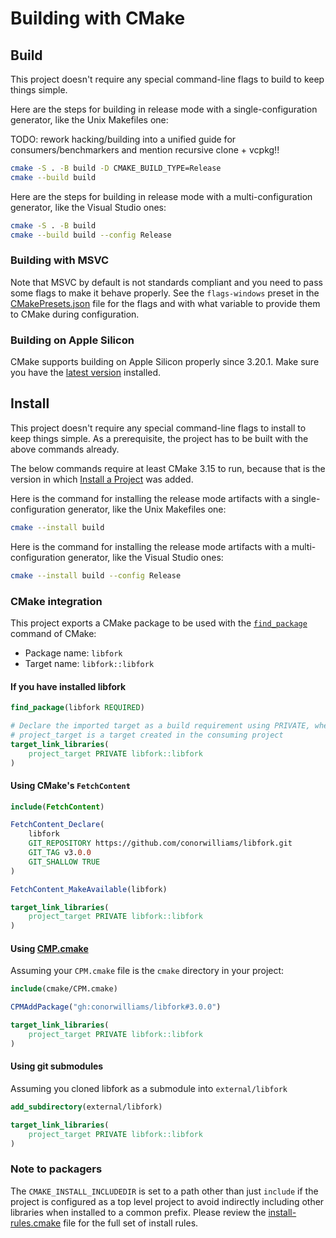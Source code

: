 # Building with CMake

## Build

This project doesn't require any special command-line flags to build to keep
things simple.

Here are the steps for building in release mode with a single-configuration
generator, like the Unix Makefiles one:

TODO: rework hacking/building into a unified guide for consumers/benchmarkers and mention recursive clone + vcpkg!!

```sh
cmake -S . -B build -D CMAKE_BUILD_TYPE=Release
cmake --build build
```

Here are the steps for building in release mode with a multi-configuration
generator, like the Visual Studio ones:

```sh
cmake -S . -B build
cmake --build build --config Release
```

### Building with MSVC

Note that MSVC by default is not standards compliant and you need to pass some
flags to make it behave properly. See the `flags-windows` preset in the
[CMakePresets.json](CMakePresets.json) file for the flags and with what
variable to provide them to CMake during configuration.

### Building on Apple Silicon

CMake supports building on Apple Silicon properly since 3.20.1. Make sure you
have the [latest version][1] installed.

## Install

This project doesn't require any special command-line flags to install to keep
things simple. As a prerequisite, the project has to be built with the above
commands already.

The below commands require at least CMake 3.15 to run, because that is the
version in which [Install a Project][2] was added.

Here is the command for installing the release mode artifacts with a
single-configuration generator, like the Unix Makefiles one:

```sh
cmake --install build
```

Here is the command for installing the release mode artifacts with a
multi-configuration generator, like the Visual Studio ones:

```sh
cmake --install build --config Release
```

### CMake integration

This project exports a CMake package to be used with the [`find_package`][3] command of CMake:

* Package name: `libfork`
* Target name: `libfork::libfork`

#### If you have installed libfork

```cmake
find_package(libfork REQUIRED)

# Declare the imported target as a build requirement using PRIVATE, where
# project_target is a target created in the consuming project
target_link_libraries(
    project_target PRIVATE libfork::libfork
)
```

#### Using CMake's ``FetchContent``

```cmake
include(FetchContent)

FetchContent_Declare(
    libfork
    GIT_REPOSITORY https://github.com/conorwilliams/libfork.git
    GIT_TAG v3.0.0
    GIT_SHALLOW TRUE
)

FetchContent_MakeAvailable(libfork)

target_link_libraries(
    project_target PRIVATE libfork::libfork
)
```

#### Using [CMP.cmake](https://github.com/cpm-cmake/CPM.cmake)

Assuming your ``CPM.cmake`` file is the ``cmake`` directory in your project:

```cmake
include(cmake/CPM.cmake)

CPMAddPackage("gh:conorwilliams/libfork#3.0.0")

target_link_libraries(
    project_target PRIVATE libfork::libfork
)
```

#### Using git submodules

Assuming you cloned libfork as a submodule into ``external/libfork``

```cmake
add_subdirectory(external/libfork)

target_link_libraries(
    project_target PRIVATE libfork::libfork
)
```

### Note to packagers

The `CMAKE_INSTALL_INCLUDEDIR` is set to a path other than just `include` if
the project is configured as a top level project to avoid indirectly including
other libraries when installed to a common prefix. Please review the
[install-rules.cmake](cmake/install-rules.cmake) file for the full set of
install rules.

[1]: https://cmake.org/download/
[2]: https://cmake.org/cmake/help/latest/manual/cmake.1.html#install-a-project
[3]: https://cmake.org/cmake/help/latest/command/find_package.html
